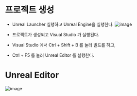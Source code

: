 # 프로젝트 생성

- Unreal Launcher 실행하고 Unreal Engine을 실행한다.
![image](https://user-images.githubusercontent.com/29656900/183027938-d9438a34-45dd-45bd-9b07-cc55d04e1c1b.png)

- 프로젝트가 생성되고 Visual Studio 가 실행된다.
- Visual Studio 에서 Ctrl + Shift + B 를 눌러 빌드를 하고, 
- Ctrl + F5 를 눌러 Unreal Editor 를 실행한다.

# Unreal Editor
![image](https://user-images.githubusercontent.com/29656900/183030411-d49fb014-9609-4775-b8bc-72267e5d026e.png)
